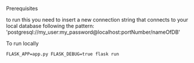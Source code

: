 Prerequisites

to run this you need to insert a new connection string that connects to your local database following the pattern:
'postgresql://my_user:my_password@localhost:portNumber/nameOfDB'

To run locally

```
FLASK_APP=app.py FLASK_DEBUG=true flask run
```
